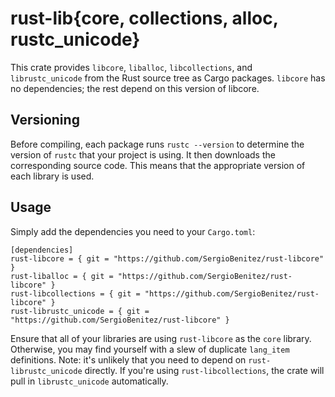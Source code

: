 # rust-lib{core, collections, alloc, rustc_unicode}

This crate provides `libcore`, `liballoc`, `libcollections`, and
`librustc_unicode` from the Rust source tree as Cargo packages. `libcore` has no
dependencies; the rest depend on this version of libcore.

## Versioning

Before compiling, each package runs `rustc --version` to determine the version
of `rustc` that your project is using. It then downloads the corresponding
source code. This means that the appropriate version of each library is used.

## Usage

Simply add the dependencies you need to your `Cargo.toml`:

    [dependencies]
    rust-libcore = { git = "https://github.com/SergioBenitez/rust-libcore" }
    rust-liballoc = { git = "https://github.com/SergioBenitez/rust-libcore" }
    rust-libcollections = { git = "https://github.com/SergioBenitez/rust-libcore" }
    rust-librustc_unicode = { git = "https://github.com/SergioBenitez/rust-libcore" }

Ensure that all of your libraries are using `rust-libcore` as the `core`
library. Otherwise, you may find yourself with a slew of duplicate `lang_item`
definitions. Note: it's unlikely that you need to depend on
`rust-librustc_unicode` directly. If you're using `rust-libcollections`, the
crate will pull in `librustc_unicode` automatically.
